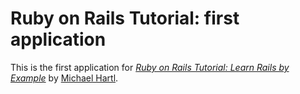 # Ruby on Rails Tutorial: first application

This is the first application for
[*Ruby on Rails Tutorial: Learn Rails by Example*](http://railstutorial.org/)
by [Michael Hartl](htpp:michaelhartl.com/).